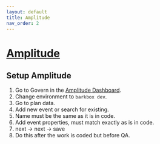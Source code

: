 ```yaml
---
layout: default
title: Amplitude
nav_order: 2
---
```


# [Amplitude](https://analytics.amplitude.com/login/)

## Setup Amplitude

1. Go to Govern in the [Amplitude Dashboard](https://analytics.amplitude.com/bark/workspace).
2. Change environment to `barkbox dev`.
3. Go to plan data.
4. Add new event or search for existing.
5. Name must be the same as it is in code.
6. Add event properties, must match exactly as is in code.
7. next -> next -> save
8. Do this after the work is coded but before QA.